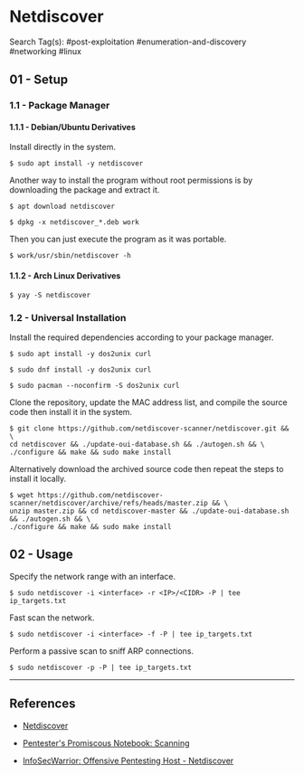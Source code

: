 # Netdiscover

Search Tag(s): #post-exploitation #enumeration-and-discovery #networking #linux

## 01 - Setup

### 1.1 - Package Manager

#### 1.1.1 - Debian/Ubuntu Derivatives

Install directly in the system.

```
$ sudo apt install -y netdiscover
```

Another way to install the program without root permissions is by downloading the package and extract it.

```
$ apt download netdiscover

$ dpkg -x netdiscover_*.deb work
```

Then you can just execute the program as it was portable.

```
$ work/usr/sbin/netdiscover -h
```

#### 1.1.2 - Arch Linux Derivatives

```
$ yay -S netdiscover
```

### 1.2 - Universal Installation

Install the required dependencies according to your package manager.

```
$ sudo apt install -y dos2unix curl

$ sudo dnf install -y dos2unix curl

$ sudo pacman --noconfirm -S dos2unix curl
```

Clone the repository, update the MAC address list, and compile the source code then install it in the system.

```
$ git clone https://github.com/netdiscover-scanner/netdiscover.git && \
cd netdiscover && ./update-oui-database.sh && ./autogen.sh && \
./configure && make && sudo make install
```

Alternatively download the archived source code then repeat the steps to install it locally.

```
$ wget https://github.com/netdiscover-scanner/netdiscover/archive/refs/heads/master.zip && \
unzip master.zip && cd netdiscover-master && ./update-oui-database.sh && ./autogen.sh && \
./configure && make && sudo make install
```

## 02 - Usage

Specify the network range with an interface.

```
$ sudo netdiscover -i <interface> -r <IP>/<CIDR> -P | tee ip_targets.txt
```

Fast scan the network.

```
$ sudo netdiscover -i <interface> -f -P | tee ip_targets.txt
```

Perform a passive scan to sniff ARP connections.

```
$ sudo netdiscover -p -P | tee ip_targets.txt
```

---
## References

- [Netdiscover](https://github.com/netdiscover-scanner/netdiscover)

- [Pentester's Promiscous Notebook: Scanning](https://ppn.snovvcrash.rocks/pentest/infrastructure/networks/scanning)

- [InfoSecWarrior: Offensive Pentesting Host - Netdiscover](https://github.com/InfoSecWarrior/Offensive-Pentesting-Host/blob/main/Network%20Scanning/Netdiscover.md)